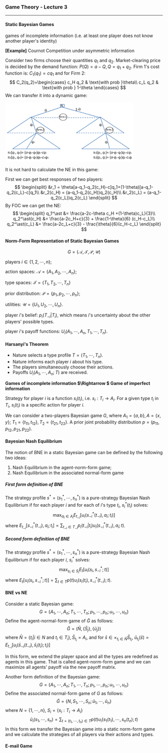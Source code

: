 ### Game Theory - Lecture 3

---

#### Static Bayesian Games

games of incomplete information (i.e. at least one player does not know another player's identity)

**[Example]** Cournot Competition under asymmetric information

Consider two firms choose their quantities $q_1$ and $q_2$. Market-clearing price is decided by the demand function: $P(Q)=a-Q,Q=q_1+q_2$. Firm 1's cost function is: $C_1(q_1)=cq_1$ and for Firm 2:
$$
C_2(q_2)=\begin{cases}
c_H q_2 & \text{with prob }\theta\\
c_L q_2 & \text{with prob } 1-\theta
\end{cases}
$$
We can transfer it into a dynamic game:

<img src="..\Pictures\l3-1.png" style="zoom:40%;" />

It is not hard to calculate the NE in this game:

First we can get best responses of two players:
$$
\begin{split}
&r_1 = \theta[a-q_1-q_2(c_H)-c]q_1+(1-\theta)[a-q_1-q_2(c_L)-c]q_1\\
&r_2(c_H) = (a-q_1-q_2(c_H))q_2(c_H)\\
&r_2(c_L) = (a-q_1-q_2(c_L))q_2(c_L)
\end{split}
$$
By FOC we can get the NE:
$$
\begin{split}
q_1^\ast &= \frac{a-2c-\theta c_H +(1-\theta)c_L}{3}\\
q_2^\ast(c_H) &= \frac{a-2c_H+c}{3} + \frac{1-\theta}{6} (c_H-c_L)\\
q_2^\ast(c_L) &= \frac{a-2c_L+c}{3} - \frac{\theta}{6}(c_H-c_L)
\end{split}
$$

#### Norm-Form Representation of Static Bayesian Games

$$
G=(\mathcal{A},\mathcal{T},\mathcal{P},\mathcal{U})
$$

players $i\in\{1,2,\cdots,n\}$; 

action spaces: $\mathcal{A}=\{A_1,A_2,\cdots,A_n\}$; 

type spaces: $\mathcal{T}=\{T_1,T_2,\cdots,T_n\}$

prior distribution: $\mathcal{P}=\{p_1,p_2,\cdots,p_n\}$; 

utilities: $\mathcal{U}=\{U_1,U_2,\cdots,U_n\}$.

player $i$'s belief: $p_i(T_{-i}|T_i)$, which means $i$'s uncertainty about the other players' possible types.

player $i$'s payoff functions: $U_i(A_1,\cdots,A_n,T_1,\cdots,T_n)$.

#### Harsanyi's Theorem

- Nature selects a type profile $T=(T_1,\cdots,T_n)$.
- Nature informs each player $i$ about his type.
- The players simultaneously choose their actions.
- Payoffs $U_i(A_1,\cdots,A_n;T)$ are received.

**Games of incomplete information $\Rightarrow $ Game of imperfect information** 

Strategy for player $i$ is a function $s_i(t_i)$, i.e. $s_i:T_i\to A_i$.  For a given type $t_i$ in $T_i$, $s_i(t_i)$ is a specific action for player $i$.

We can consider a two-players Bayesian game $G$, where $A_1=\{a,b\},A=\{x,y\}$; $T_1=\{t_{11},t_{12}\},T_2=\{t_{21},t_{22}\}$. A prior joint probability distribution $p=(p_{11},p_{12},p_{21},p_{22})$.

#### Bayesian Nash Equilibrium

The notion of BNE in a static Bayesian game can be defined by the following two ideas:

1. Nash Equilibrium in the agent-norm-form game;
2. Nash Equilibrium in the associated normal-form game

##### First form definition of BNE

The strategy profile $s^\ast=(s^\ast_1,\cdots,s^\ast_n)$ is a pure-strategy Bayesian Nash Equilibrium if for each player $i$ and for each of $i$'s type $t_i$, $s^\ast_i(t_i)$ solves:
$$
\max_{a_i\in A_i}E_{t_{-i}}[u_i(s^\ast_{-i}(t_{-i}),a_i;t_i)]
$$
where $E_{t_{-i}}[s^\ast_{-i}(t_{-i}),a_i;t_i]=\sum_{t_{-i}\in T_{-i}}p_i(t_{-i}|t_i)u_i(s^\ast_{-i}(t_{-i}),a_i;t)$.

##### Second form definition of BNE

The strategy profile $s^\ast=(s^\ast_1,\cdots,s^\ast_n)$ is a pure-strategy Bayesian Nash Equilibrium if for each player $i$, $s_i^\ast$ solves:
$$
\max_{s_i\in S_i}E_t[u_i(s_i,s^\ast_{-i};t)]
$$
where $E_t[u_i(s_i,s^\ast_{-i};t)]=\sum_{t\in T}p(t)u_i(s_i(t_i),s^\ast_{-i}(t_{-i});t)$.

#### BNE vs NE

Consider a static Bayesian game:
$$
G=\{A_1,\cdots,A_n;T_1,\cdots,T_n;p_1,\cdots,p_n;u_1,\cdots,u_n\}
$$
Define the agent-normal-form game of $\bar{G}$ as follows:
$$
\bar{G}=(\bar{N},\{\bar{S}_j\},\{\bar{u}_j\})
$$
where $\bar{N}=\{t_i|i\in N\text{ and } t_i\in T_i\},\bar{S}_{t_i}=A_i$, and for $\bar{s}\in \times_{t_i\in \bar{N}}\bar{S}_{t_i}$, $\bar{u}_{t_i}(\bar{s})=E_{t_{-i}}[u_i(\bar{s}_{-i}(t_{-i}),\bar{s}_i(t_i);t_i)]$

In this form, we extend the player space and all the types are redefined as agents in this game. That is called agent-norm-form game and we can maximize all agents' payoff via the new payoff matrix. 

Another form definition of the Bayesian game:
$$
G=\{A_1,\cdots,A_n;T_1,\cdots,T_n;p_1,\cdots,p_n;u_1,\cdots,u_n\}
$$
Define the associated normal-form game of $G$ as follows:
$$
\tilde{G}=\{N,S_1,\cdots,S_n;\tilde{u}_1,\cdots,\tilde{u}_n\}
$$
where $N=\{1,\cdots,n\}$, $S_i=\{s_i:T_i\to A_i\}$
$$
\tilde{u}_i(s_1,\cdots,s_n)=\sum_{t=(t_1,\cdots,t_n)\in T}p(t)u_i(s_1(t_1),\cdots,s_n(t_n);t)
$$
In this form we transfer the Bayesian game into a static norm-form game and we calculate the strategies of all players via their actions and types. 

#### E-mail Game